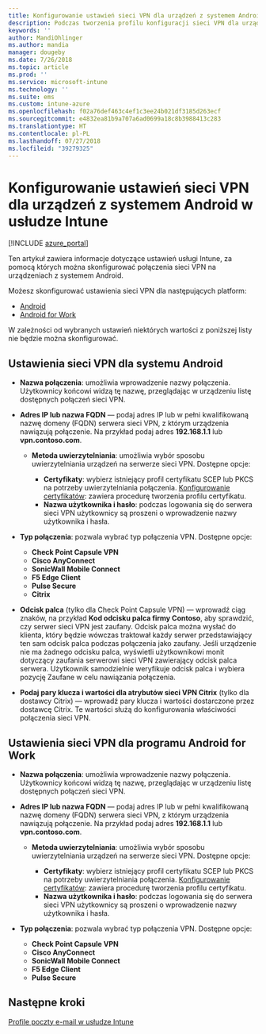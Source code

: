 ```yaml
---
title: Konfigurowanie ustawień sieci VPN dla urządzeń z systemem Android w usłudze Microsoft Intune — Azure | Microsoft Docs
description: Podczas tworzenia profilu konfiguracji sieci VPN dla urządzeń z systemem Android i urządzeń z programem Android for Work wprowadź nazwę połączenia, adres IP lub nazwę FQDN serwera sieci VPN, wybierz sposób uwierzytelniania użytkowników przy użyciu serwera sieci VPN, a następnie wybierz typ połączenia Citrix, SonicWall, Check Point Capsule, Pulse Secure i Edge.
keywords: ''
author: MandiOhlinger
ms.author: mandia
manager: dougeby
ms.date: 7/26/2018
ms.topic: article
ms.prod: ''
ms.service: microsoft-intune
ms.technology: ''
ms.suite: ems
ms.custom: intune-azure
ms.openlocfilehash: f02a76def463c4ef1c3ee24b021df3185d263ecf
ms.sourcegitcommit: e4832ea81b9a707a6ad0699a18c8b3988413c283
ms.translationtype: HT
ms.contentlocale: pl-PL
ms.lasthandoff: 07/27/2018
ms.locfileid: "39279325"
---
```

# <a name="configure-vpn-settings-for-devices-running-android-in-intune"></a>Konfigurowanie ustawień sieci VPN dla urządzeń z systemem Android w usłudze Intune

[!INCLUDE [azure_portal](./includes/azure_portal.md)]

Ten artykuł zawiera informacje dotyczące ustawień usługi Intune, za pomocą których można skonfigurować połączenia sieci VPN na urządzeniach z systemem Android.

Możesz skonfigurować ustawienia sieci VPN dla następujących platform:

- [Android](#android-vpn-settings)
- [Android for Work](#android-for-work-vpn-settings)

W zależności od wybranych ustawień niektórych wartości z poniższej listy nie będzie można skonfigurować.

## <a name="android-vpn-settings"></a>Ustawienia sieci VPN dla systemu Android

- **Nazwa połączenia**: umożliwia wprowadzenie nazwy połączenia. Użytkownicy końcowi widzą tę nazwę, przeglądając w urządzeniu listę dostępnych połączeń sieci VPN.
- **Adres IP lub nazwa FQDN** — podaj adres IP lub w pełni kwalifikowaną nazwę domeny (FQDN) serwera sieci VPN, z którym urządzenia nawiązują połączenie. Na przykład podaj adres **192.168.1.1** lub **vpn.contoso.com**.

  - **Metoda uwierzytelniania**: umożliwia wybór sposobu uwierzytelniania urządzeń na serwerze sieci VPN. Dostępne opcje:

    - **Certyfikaty**: wybierz istniejący profil certyfikatu SCEP lub PKCS na potrzeby uwierzytelniania połączenia. [Konfigurowanie certyfikatów](certificates-configure.md): zawiera procedurę tworzenia profilu certyfikatu.
    - **Nazwa użytkownika i hasło**: podczas logowania się do serwera sieci VPN użytkownicy są proszeni o wprowadzenie nazwy użytkownika i hasła.

- **Typ połączenia**: pozwala wybrać typ połączenia VPN. Dostępne opcje:

  - **Check Point Capsule VPN**
  - **Cisco AnyConnect**
  - **SonicWall Mobile Connect**
  - **F5 Edge Client**
  - **Pulse Secure**
  - **Citrix**

- **Odcisk palca** (tylko dla Check Point Capsule VPN) — wprowadź ciąg znaków, na przykład **Kod odcisku palca firmy Contoso**, aby sprawdzić, czy serwer sieci VPN jest zaufany. Odcisk palca można wysłać do klienta, który będzie wówczas traktował każdy serwer przedstawiający ten sam odcisk palca podczas połączenia jako zaufany. Jeśli urządzenie nie ma żadnego odcisku palca, wyświetli użytkownikowi monit dotyczący zaufania serwerowi sieci VPN zawierający odcisk palca serwera. Użytkownik samodzielnie weryfikuje odcisk palca i wybiera pozycję Zaufane w celu nawiązania połączenia.
- **Podaj pary klucza i wartości dla atrybutów sieci VPN Citrix** (tylko dla dostawcy Citrix) — wprowadź pary klucza i wartości dostarczone przez dostawcę Citrix. Te wartości służą do konfigurowania właściwości połączenia sieci VPN.

## <a name="android-for-work-vpn-settings"></a>Ustawienia sieci VPN dla programu Android for Work

- **Nazwa połączenia**: umożliwia wprowadzenie nazwy połączenia. Użytkownicy końcowi widzą tę nazwę, przeglądając w urządzeniu listę dostępnych połączeń sieci VPN.
- **Adres IP lub nazwa FQDN** — podaj adres IP lub w pełni kwalifikowaną nazwę domeny (FQDN) serwera sieci VPN, z którym urządzenia nawiązują połączenie. Na przykład podaj adres **192.168.1.1** lub **vpn.contoso.com**.

  - **Metoda uwierzytelniania**: umożliwia wybór sposobu uwierzytelniania urządzeń na serwerze sieci VPN. Dostępne opcje:
  
    - **Certyfikaty**: wybierz istniejący profil certyfikatu SCEP lub PKCS na potrzeby uwierzytelniania połączenia. [Konfigurowanie certyfikatów](certificates-configure.md): zawiera procedurę tworzenia profilu certyfikatu.
    - **Nazwa użytkownika i hasło**: podczas logowania się do serwera sieci VPN użytkownicy są proszeni o wprowadzenie nazwy użytkownika i hasła.

- **Typ połączenia**: pozwala wybrać typ połączenia VPN. Dostępne opcje:

  - **Check Point Capsule VPN**
  - **Cisco AnyConnect**
  - **SonicWall Mobile Connect**
  - **F5 Edge Client**
  - **Pulse Secure**

## <a name="next-steps"></a>Następne kroki
[Profile poczty e-mail w usłudze Intune](vpn-settings-configure.md)
